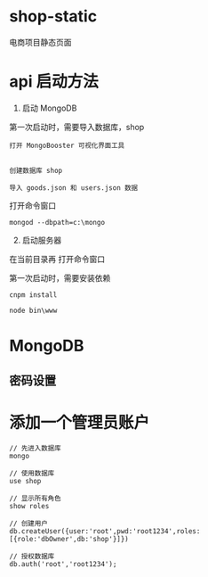 # shop-static
电商项目静态页面

# api 启动方法


1. 启动 MongoDB

第一次启动时，需要导入数据库，shop

```
打开 MongoBooster 可视化界面工具


创建数据库 shop

导入 goods.json 和 users.json 数据

```

打开命令窗口
```
mongod --dbpath=c:\mongo
```

2. 启动服务器

在当前目录再 打开命令窗口

第一次启动时，需要安装依赖
```
cnpm install
```


```
node bin\www
```


# MongoDB

## 密码设置


# 添加一个管理员账户

```
// 先进入数据库
mongo

// 使用数据库
use shop

// 显示所有角色
show roles

// 创建用户
db.createUser({user:'root',pwd:'root1234',roles:[{role:'dbOwner',db:'shop'}]})

// 授权数据库
db.auth('root','root1234'); 

```
